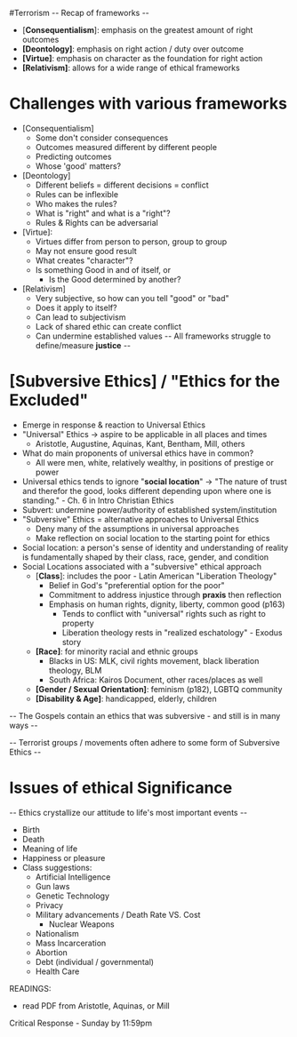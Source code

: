 #Terrorism
-- Recap of frameworks --
- [**Consequentialism**]: emphasis on the greatest amount of right outcomes
- **[Deontology]**: emphasis on right action / duty over outcome
- **[Virtue]**: emphasis on character as the foundation for right action
- **[Relativism]**: allows for a wide range of ethical frameworks
# Challenges with various frameworks
- [Consequentialism]
	- Some don't consider consequences
	- Outcomes measured different by different people
	- Predicting outcomes
	- Whose 'good' matters?
- [Deontology]
	- Different beliefs = different decisions = conflict
	- Rules can be inflexible
	- Who makes the rules?
	- What is "right" and what is a "right"?
	- Rules & Rights can be adversarial
- [Virtue]:
	- Virtues differ from person to person, group to group
	- May not ensure good result
	- What creates "character"?
	- Is something Good in and of itself, or
		- Is the Good determined by another?
- [Relativism]
	- Very subjective, so how can you tell "good" or "bad"
	- Does it apply to itself?
	- Can lead to subjectivism
	- Lack of shared ethic can create conflict
	- Can undermine established values
-- All frameworks struggle to define/measure **justice** -- 

# [Subversive Ethics] / "Ethics for the Excluded"
- Emerge in response & reaction to Universal Ethics
- "Universal" Ethics -> aspire to be applicable in all places and times
	- Aristotle, Augustine, Aquinas, Kant, Bentham, Mill, others
- What do main proponents of universal ethics have in common?
	- All were men, white, relatively wealthy, in positions of prestige or power
- Universal ethics tends to ignore "**social location**" -> "The nature of trust and therefor the good, looks different depending upon where one is standing." - Ch. 6 in Intro Christian Ethics
- Subvert: undermine power/authority of established system/institution
- "Subversive" Ethics = alternative approaches to Universal Ethics
	- Deny many of the assumptions in universal approaches
	- Make reflection on social location to the starting point for ethics
- Social location: a person's sense of identity and understanding of reality is fundamentally shaped by their class, race, gender, and condition
- Social Locations associated with a "subversive" ethical approach
	- [**Class**]: includes the poor - Latin American "Liberation Theology"
		- Belief in God's "preferential option for the poor"
		- Commitment to address injustice through **praxis** then reflection
		- Emphasis on human rights, dignity, liberty, common good (p163)
			- Tends to conflict with "universal" rights such as right to property
			- Liberation theology rests in "realized eschatology" - Exodus story
	- **[Race]**: for minority racial and ethnic groups
		- Blacks in US: MLK, civil rights movement, black liberation theology, BLM
		- South Africa: Kairos Document, other races/places as well
	- **[Gender / Sexual Orientation]**: feminism (p182), LGBTQ community
	- **[Disability & Age]**: handicapped, elderly, children

-- The Gospels contain an ethics that was subversive - and still is in many ways --

-- Terrorist groups / movements often adhere to some form of Subversive Ethics -- 

# Issues of ethical Significance
-- Ethics crystallize our attitude to life's most important events -- 
- Birth
- Death
- Meaning of life
- Happiness or pleasure
- Class suggestions:
	- Artificial Intelligence
	- Gun laws
	- Genetic Technology
	- Privacy
	- Military advancements / Death Rate VS. Cost
		- Nuclear Weapons
	- Nationalism
	- Mass Incarceration
	- Abortion
	- Debt (individual / governmental)
	- Health Care

READINGS:
- read PDF from Aristotle, Aquinas, or Mill

Critical Response - Sunday by 11:59pm